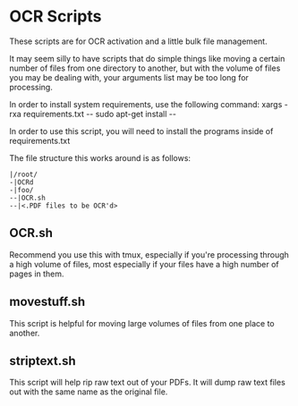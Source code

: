 # OCR Scripts

These scripts are for OCR activation and a little bulk file management.

It may seem silly to have scripts that do simple things like moving a certain number of files from one directory to another, but with the volume of files you may be dealing with, your arguments list may be too long for processing.

In order to install system requirements, use the following command:
xargs -rxa requirements.txt -- sudo apt-get install --

In order to use this script, you will need to install the programs inside of requirements.txt

The file structure this works around is as follows:
```
|/root/
-|OCRd
-|foo/
--|OCR.sh
--|<.PDF files to be OCR'd>
```

## OCR.sh
Recommend you use this with tmux, especially if you're processing through a high volume of files, most especially if your files have a high number of pages in them.

## movestuff.sh
This script is helpful for moving large volumes of files from one place to another.

## striptext.sh
This script will help rip raw text out of your PDFs. It will dump raw text files out with the same name as the original file.
